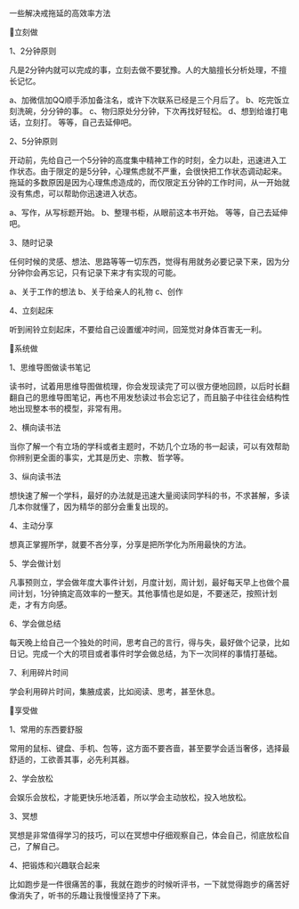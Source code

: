 一些解决戒拖延的高效率方法

🔖立刻做

1、2分钟原则

凡是2分钟内就可以完成的事，立刻去做不要犹豫。人的大脑擅长分析处理，不擅长记忆。

a、加微信加QQ顺手添加备注名，或许下次联系已经是三个月后了。
b、吃完饭立刻洗碗，分分钟的事。
c、物归原处分分钟，下次再找好轻松。
d、想到给谁打电话，立刻打。
等等，自己去延伸吧。

2、5分钟原则

开动前，先给自己一个5分钟的高度集中精神工作的时刻，全力以赴，迅速进入工作状态。由于限定的是5分钟，心理焦虑就不严重，会很快把工作状态调动起来。拖延的多数原因是因为心理焦虑造成的，而仅限定五分钟的工作时间，从一开始就没有焦虑，可以帮助你迅速进入状态。

a、写作，从写标题开始。
b、整理书柜，从眼前这本书开始。
等等，自己去延伸吧。

3、随时记录

任何时候的灵感、想法、思路等等一切东西，觉得有用就务必要记录下来，因为分分钟你会再忘记，只有记录下来才有实现的可能。

a、关于工作的想法
b、关于给亲人的礼物
c、创作

4、立刻起床

听到闹铃立刻起床，不要给自己设置缓冲时间，回笼觉对身体百害无一利。

🔖系统做

1、思维导图做读书笔记

读书时，试着用思维导图做梳理，你会发现读完了可以很方便地回顾，以后时长翻翻自己的思维导图笔记，再也不用发愁读过书会忘记了，而且脑子中往往会结构性地出现整本书的模型，非常有用。

2、横向读书法

当你了解一个有立场的学科或者主题时，不妨几个立场的书一起读，可以有效帮助你辨别更全面的事实，尤其是历史、宗教、哲学等。

3、纵向读书法

想快速了解一个学科，最好的办法就是迅速大量阅读同学科的书，不求甚解，多读几本你就懂了，因为精华的部分会重复出现的。

4、主动分享

想真正掌握所学，就要不吝分享，分享是把所学化为所用最快的方法。

5、学会做计划

凡事预则立，学会做年度大事件计划，月度计划，周计划，最好每天早上也做个晨间计划，1分钟搞定高效率的一整天。其他事情也是如是，不要迷茫，按照计划走，才有方向感。

6、学会做总结

每天晚上给自己一个独处的时间，思考自己的言行，得与失，最好做个记录，比如日记。完成一个大的项目或者事件时学会做总结，为下一次同样的事情打基础。

7、利用碎片时间

学会利用碎片时间，集腋成裘，比如阅读、思考，甚至休息。

🔖享受做

1、常用的东西要舒服

常用的鼠标、键盘、手机、包等，这方面不要吝啬，甚至要学会适当奢侈，选择最舒适的，工欲善其事，必先利其器。

2、学会放松

会娱乐会放松，才能更快乐地活着，所以学会主动放松，投入地放松。

3、冥想

冥想是非常值得学习的技巧，可以在冥想中仔细观察自己，体会自己，彻底放松自己，了解自己。

4、把锻炼和兴趣联合起来

比如跑步是一件很痛苦的事，我就在跑步的时候听评书，一下就觉得跑步的痛苦好像消失了，听书的乐趣让我慢慢坚持了下来。